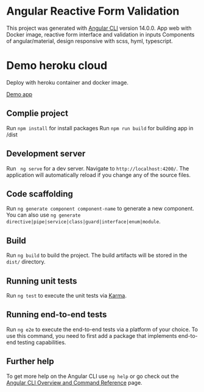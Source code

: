 # Angular Reactive Form Validation

This project was generated with [Angular CLI](https://github.com/angular/angular-cli) version 14.0.0.
App web with Docker image, reactive form interface and validation in inputs
Components of angular/material, design responsive with scss, hyml, typescript.

# Demo heroku cloud

Deploy with heroku container and docker image.

[Demo app](http://angular-reactive-form.herokuapp.com/)

## Complie project

Run `npm install` for install packages
Run `npm run build` for building app in /dist

## Development server

Run ` ng serve` for a dev server. Navigate to `http://localhost:4200/`. The application will automatically reload if you change any of the source files.

## Code scaffolding

Run `ng generate component component-name` to generate a new component. You can also use `ng generate directive|pipe|service|class|guard|interface|enum|module`.

## Build

Run `ng build` to build the project. The build artifacts will be stored in the `dist/` directory.

## Running unit tests

Run `ng test` to execute the unit tests via [Karma](https://karma-runner.github.io).

## Running end-to-end tests

Run `ng e2e` to execute the end-to-end tests via a platform of your choice. To use this command, you need to first add a package that implements end-to-end testing capabilities.

## Further help

To get more help on the Angular CLI use `ng help` or go check out the [Angular CLI Overview and Command Reference](https://angular.io/cli) page.
